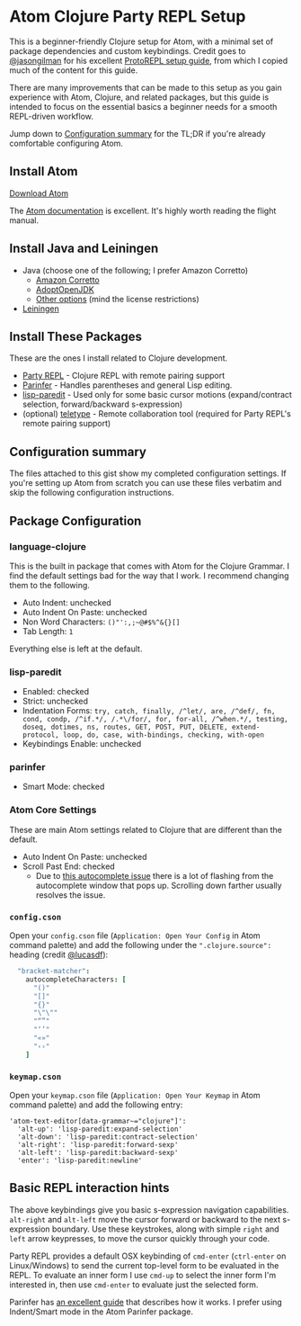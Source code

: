 # Atom Clojure Party REPL Setup

This is a beginner-friendly Clojure setup for Atom, with a minimal set of package dependencies and custom keybindings. Credit goes to [@jasongilman](https://github.com/jasongilman) for his excellent [ProtoREPL setup guide](https://gist.github.com/jasongilman/d1f70507bed021b48625/cde5626b1df66fc62c315c38b52f827b46777d61), from which I copied much of the content for this guide.

There are many improvements that can be made to this setup as you gain experience with Atom, Clojure, and related packages, but this guide is intended to focus on the essential basics a beginner needs for a smooth REPL-driven workflow.

Jump down to [Configuration summary](##Configuration_Summary) for the TL;DR if you're already comfortable configuring Atom.

## Install Atom

[Download Atom](https://atom.io/)

The [Atom documentation](https://atom.io/docs) is excellent. It's highly worth reading the flight manual.

## Install Java and Leiningen

* Java (choose one of the following; I prefer Amazon Corretto)
  * [Amazon Corretto](https://docs.aws.amazon.com/corretto/latest/corretto-11-ug/downloads-list.html)
  * [AdoptOpenJDK](https://adoptopenjdk.net/?variant=openjdk11&jvmVariant=hotspot)
  * [Other options](https://en.wikipedia.org/wiki/OpenJDK#OpenJDK_builds) (mind the license restrictions)
* [Leiningen](http://leiningen.org/)

## Install These Packages

These are the ones I install related to Clojure development.

* [Party REPL](https://atom.io/packages/clojure-party-repl) - Clojure REPL with remote pairing support
* [Parinfer](https://atom.io/packages/parinfer) - Handles parentheses and general Lisp editing.
* [lisp-paredit](https://atom.io/packages/lisp-paredit) - Used only for some basic cursor motions (expand/contract selection, forward/backward s-expression)
* (optional) [teletype](https://atom.io/packages/teletype) - Remote collaboration tool (required for Party REPL's remote pairing support)

## Configuration summary

The files attached to this gist show my completed configuration settings. If you're setting up Atom from scratch you can use these files verbatim and skip the following configuration instructions.

## Package Configuration

### language-clojure

This is the built in package that comes with Atom for the Clojure Grammar. I find the default settings bad for the way that I work. I recommend changing them to the following.

* Auto Indent: unchecked
* Auto Indent On Paste: unchecked
* Non Word Characters: `()"':,;~@#$%^&{}[]`
* Tab Length: `1`

Everything else is left at the default.

### lisp-paredit

* Enabled: checked
* Strict: unchecked
* Indentation Forms: `try, catch, finally, /^let/, are, /^def/, fn, cond, condp, /^if.*/, /.*\/for/, for, for-all, /^when.*/, testing, doseq, dotimes, ns, routes, GET, POST, PUT, DELETE, extend-protocol, loop, do, case, with-bindings, checking, with-open`
* Keybindings Enable: unchecked

### parinfer

* Smart Mode: checked

### Atom Core Settings

These are main Atom settings related to Clojure that are different than the default.

* Auto Indent On Paste: unchecked
* Scroll Past End: checked
  * Due to [this autocomplete issue](https://github.com/atom/autocomplete-plus/issues/680) there is a lot of flashing from the autocomplete window that pops up. Scrolling down farther usually resolves the issue.

### `config.cson`

Open your `config.cson` file (`Application: Open Your Config` in Atom command palette) and add the following under the `".clojure.source":` heading (credit [@lucasdf](https://gist.github.com/jasongilman/d1f70507bed021b48625/cde5626b1df66fc62c315c38b52f827b46777d61#gistcomment-2586616)):

```cson
  "bracket-matcher":
    autocompleteCharacters: [
      "()"
      "[]"
      "{}"
      "\"\""
      "“”"
      "‘’"
      "«»"
      "‹›"
    ]
```

### `keymap.cson`

Open your `keymap.cson` file (`Application: Open Your Keymap` in Atom command palette) and add the following entry:

```
'atom-text-editor[data-grammar~="clojure"]':
  'alt-up': 'lisp-paredit:expand-selection'
  'alt-down': 'lisp-paredit:contract-selection'
  'alt-right': 'lisp-paredit:forward-sexp'
  'alt-left': 'lisp-paredit:backward-sexp'
  'enter': 'lisp-paredit:newline'
```

## Basic REPL interaction hints

The above keybindings give you basic s-expression navigation capabilities. `alt-right` and `alt-left` move the cursor forward or backward to the next s-expression boundary. Use these keystrokes, along with simple `right` and `left` arrow keypresses, to move the cursor quickly through your code.

Party REPL provides a default  OSX keybinding of `cmd-enter` (`ctrl-enter` on Linux/Windows) to send the current top-level form to be evaluated in the REPL. To evaluate an inner form I use `cmd-up` to select the inner form I'm interested in, then use `cmd-enter` to evaluate just the selected form.

Parinfer has [an excellent guide](http://shaunlebron.github.io/parinfer/#indent-mode) that describes how it works. I prefer using Indent/Smart mode in the Atom Parinfer package.
